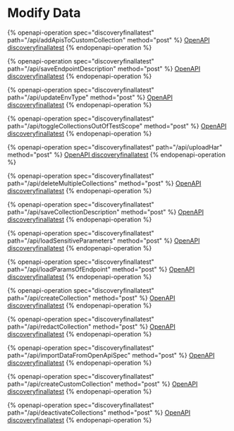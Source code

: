 # Modify Data

{% openapi-operation spec="discoveryfinallatest" path="/api/addApisToCustomCollection" method="post" %}
[OpenAPI discoveryfinallatest](https://gitbook-x-prod-openapi.4401d86825a13bf607936cc3a9f3897a.r2.cloudflarestorage.com/raw/cdb9de608c24b16eb079373197e6abd65e876ed802ebf1b8ab3515048c11fb94.json?X-Amz-Algorithm=AWS4-HMAC-SHA256&X-Amz-Content-Sha256=UNSIGNED-PAYLOAD&X-Amz-Credential=dce48141f43c0191a2ad043a6888781c%2F20250906%2Fauto%2Fs3%2Faws4_request&X-Amz-Date=20250906T045555Z&X-Amz-Expires=172800&X-Amz-Signature=b4a357f225d7cbd1511c94d501146000637277f854f382a48f39c1518eaaf7d0&X-Amz-SignedHeaders=host&x-amz-checksum-mode=ENABLED&x-id=GetObject)
{% endopenapi-operation %}

{% openapi-operation spec="discoveryfinallatest" path="/api/saveEndpointDescription" method="post" %}
[OpenAPI discoveryfinallatest](https://gitbook-x-prod-openapi.4401d86825a13bf607936cc3a9f3897a.r2.cloudflarestorage.com/raw/cdb9de608c24b16eb079373197e6abd65e876ed802ebf1b8ab3515048c11fb94.json?X-Amz-Algorithm=AWS4-HMAC-SHA256&X-Amz-Content-Sha256=UNSIGNED-PAYLOAD&X-Amz-Credential=dce48141f43c0191a2ad043a6888781c%2F20250906%2Fauto%2Fs3%2Faws4_request&X-Amz-Date=20250906T045555Z&X-Amz-Expires=172800&X-Amz-Signature=b4a357f225d7cbd1511c94d501146000637277f854f382a48f39c1518eaaf7d0&X-Amz-SignedHeaders=host&x-amz-checksum-mode=ENABLED&x-id=GetObject)
{% endopenapi-operation %}

{% openapi-operation spec="discoveryfinallatest" path="/api/updateEnvType" method="post" %}
[OpenAPI discoveryfinallatest](https://gitbook-x-prod-openapi.4401d86825a13bf607936cc3a9f3897a.r2.cloudflarestorage.com/raw/cdb9de608c24b16eb079373197e6abd65e876ed802ebf1b8ab3515048c11fb94.json?X-Amz-Algorithm=AWS4-HMAC-SHA256&X-Amz-Content-Sha256=UNSIGNED-PAYLOAD&X-Amz-Credential=dce48141f43c0191a2ad043a6888781c%2F20250906%2Fauto%2Fs3%2Faws4_request&X-Amz-Date=20250906T045555Z&X-Amz-Expires=172800&X-Amz-Signature=b4a357f225d7cbd1511c94d501146000637277f854f382a48f39c1518eaaf7d0&X-Amz-SignedHeaders=host&x-amz-checksum-mode=ENABLED&x-id=GetObject)
{% endopenapi-operation %}

{% openapi-operation spec="discoveryfinallatest" path="/api/toggleCollectionsOutOfTestScope" method="post" %}
[OpenAPI discoveryfinallatest](https://gitbook-x-prod-openapi.4401d86825a13bf607936cc3a9f3897a.r2.cloudflarestorage.com/raw/cdb9de608c24b16eb079373197e6abd65e876ed802ebf1b8ab3515048c11fb94.json?X-Amz-Algorithm=AWS4-HMAC-SHA256&X-Amz-Content-Sha256=UNSIGNED-PAYLOAD&X-Amz-Credential=dce48141f43c0191a2ad043a6888781c%2F20250906%2Fauto%2Fs3%2Faws4_request&X-Amz-Date=20250906T045555Z&X-Amz-Expires=172800&X-Amz-Signature=b4a357f225d7cbd1511c94d501146000637277f854f382a48f39c1518eaaf7d0&X-Amz-SignedHeaders=host&x-amz-checksum-mode=ENABLED&x-id=GetObject)
{% endopenapi-operation %}

{% openapi-operation spec="discoveryfinallatest" path="/api/uploadHar" method="post" %}
[OpenAPI discoveryfinallatest](https://gitbook-x-prod-openapi.4401d86825a13bf607936cc3a9f3897a.r2.cloudflarestorage.com/raw/cdb9de608c24b16eb079373197e6abd65e876ed802ebf1b8ab3515048c11fb94.json?X-Amz-Algorithm=AWS4-HMAC-SHA256&X-Amz-Content-Sha256=UNSIGNED-PAYLOAD&X-Amz-Credential=dce48141f43c0191a2ad043a6888781c%2F20250906%2Fauto%2Fs3%2Faws4_request&X-Amz-Date=20250906T045555Z&X-Amz-Expires=172800&X-Amz-Signature=b4a357f225d7cbd1511c94d501146000637277f854f382a48f39c1518eaaf7d0&X-Amz-SignedHeaders=host&x-amz-checksum-mode=ENABLED&x-id=GetObject)
{% endopenapi-operation %}

{% openapi-operation spec="discoveryfinallatest" path="/api/deleteMultipleCollections" method="post" %}
[OpenAPI discoveryfinallatest](https://gitbook-x-prod-openapi.4401d86825a13bf607936cc3a9f3897a.r2.cloudflarestorage.com/raw/cdb9de608c24b16eb079373197e6abd65e876ed802ebf1b8ab3515048c11fb94.json?X-Amz-Algorithm=AWS4-HMAC-SHA256&X-Amz-Content-Sha256=UNSIGNED-PAYLOAD&X-Amz-Credential=dce48141f43c0191a2ad043a6888781c%2F20250906%2Fauto%2Fs3%2Faws4_request&X-Amz-Date=20250906T045555Z&X-Amz-Expires=172800&X-Amz-Signature=b4a357f225d7cbd1511c94d501146000637277f854f382a48f39c1518eaaf7d0&X-Amz-SignedHeaders=host&x-amz-checksum-mode=ENABLED&x-id=GetObject)
{% endopenapi-operation %}

{% openapi-operation spec="discoveryfinallatest" path="/api/saveCollectionDescription" method="post" %}
[OpenAPI discoveryfinallatest](https://gitbook-x-prod-openapi.4401d86825a13bf607936cc3a9f3897a.r2.cloudflarestorage.com/raw/cdb9de608c24b16eb079373197e6abd65e876ed802ebf1b8ab3515048c11fb94.json?X-Amz-Algorithm=AWS4-HMAC-SHA256&X-Amz-Content-Sha256=UNSIGNED-PAYLOAD&X-Amz-Credential=dce48141f43c0191a2ad043a6888781c%2F20250906%2Fauto%2Fs3%2Faws4_request&X-Amz-Date=20250906T045555Z&X-Amz-Expires=172800&X-Amz-Signature=b4a357f225d7cbd1511c94d501146000637277f854f382a48f39c1518eaaf7d0&X-Amz-SignedHeaders=host&x-amz-checksum-mode=ENABLED&x-id=GetObject)
{% endopenapi-operation %}

{% openapi-operation spec="discoveryfinallatest" path="/api/loadSensitiveParameters" method="post" %}
[OpenAPI discoveryfinallatest](https://gitbook-x-prod-openapi.4401d86825a13bf607936cc3a9f3897a.r2.cloudflarestorage.com/raw/cdb9de608c24b16eb079373197e6abd65e876ed802ebf1b8ab3515048c11fb94.json?X-Amz-Algorithm=AWS4-HMAC-SHA256&X-Amz-Content-Sha256=UNSIGNED-PAYLOAD&X-Amz-Credential=dce48141f43c0191a2ad043a6888781c%2F20250906%2Fauto%2Fs3%2Faws4_request&X-Amz-Date=20250906T045555Z&X-Amz-Expires=172800&X-Amz-Signature=b4a357f225d7cbd1511c94d501146000637277f854f382a48f39c1518eaaf7d0&X-Amz-SignedHeaders=host&x-amz-checksum-mode=ENABLED&x-id=GetObject)
{% endopenapi-operation %}

{% openapi-operation spec="discoveryfinallatest" path="/api/loadParamsOfEndpoint" method="post" %}
[OpenAPI discoveryfinallatest](https://gitbook-x-prod-openapi.4401d86825a13bf607936cc3a9f3897a.r2.cloudflarestorage.com/raw/cdb9de608c24b16eb079373197e6abd65e876ed802ebf1b8ab3515048c11fb94.json?X-Amz-Algorithm=AWS4-HMAC-SHA256&X-Amz-Content-Sha256=UNSIGNED-PAYLOAD&X-Amz-Credential=dce48141f43c0191a2ad043a6888781c%2F20250906%2Fauto%2Fs3%2Faws4_request&X-Amz-Date=20250906T045555Z&X-Amz-Expires=172800&X-Amz-Signature=b4a357f225d7cbd1511c94d501146000637277f854f382a48f39c1518eaaf7d0&X-Amz-SignedHeaders=host&x-amz-checksum-mode=ENABLED&x-id=GetObject)
{% endopenapi-operation %}

{% openapi-operation spec="discoveryfinallatest" path="/api/createCollection" method="post" %}
[OpenAPI discoveryfinallatest](https://gitbook-x-prod-openapi.4401d86825a13bf607936cc3a9f3897a.r2.cloudflarestorage.com/raw/cdb9de608c24b16eb079373197e6abd65e876ed802ebf1b8ab3515048c11fb94.json?X-Amz-Algorithm=AWS4-HMAC-SHA256&X-Amz-Content-Sha256=UNSIGNED-PAYLOAD&X-Amz-Credential=dce48141f43c0191a2ad043a6888781c%2F20250906%2Fauto%2Fs3%2Faws4_request&X-Amz-Date=20250906T045555Z&X-Amz-Expires=172800&X-Amz-Signature=b4a357f225d7cbd1511c94d501146000637277f854f382a48f39c1518eaaf7d0&X-Amz-SignedHeaders=host&x-amz-checksum-mode=ENABLED&x-id=GetObject)
{% endopenapi-operation %}

{% openapi-operation spec="discoveryfinallatest" path="/api/redactCollection" method="post" %}
[OpenAPI discoveryfinallatest](https://gitbook-x-prod-openapi.4401d86825a13bf607936cc3a9f3897a.r2.cloudflarestorage.com/raw/cdb9de608c24b16eb079373197e6abd65e876ed802ebf1b8ab3515048c11fb94.json?X-Amz-Algorithm=AWS4-HMAC-SHA256&X-Amz-Content-Sha256=UNSIGNED-PAYLOAD&X-Amz-Credential=dce48141f43c0191a2ad043a6888781c%2F20250906%2Fauto%2Fs3%2Faws4_request&X-Amz-Date=20250906T045555Z&X-Amz-Expires=172800&X-Amz-Signature=b4a357f225d7cbd1511c94d501146000637277f854f382a48f39c1518eaaf7d0&X-Amz-SignedHeaders=host&x-amz-checksum-mode=ENABLED&x-id=GetObject)
{% endopenapi-operation %}

{% openapi-operation spec="discoveryfinallatest" path="/api/importDataFromOpenApiSpec" method="post" %}
[OpenAPI discoveryfinallatest](https://gitbook-x-prod-openapi.4401d86825a13bf607936cc3a9f3897a.r2.cloudflarestorage.com/raw/cdb9de608c24b16eb079373197e6abd65e876ed802ebf1b8ab3515048c11fb94.json?X-Amz-Algorithm=AWS4-HMAC-SHA256&X-Amz-Content-Sha256=UNSIGNED-PAYLOAD&X-Amz-Credential=dce48141f43c0191a2ad043a6888781c%2F20250906%2Fauto%2Fs3%2Faws4_request&X-Amz-Date=20250906T045555Z&X-Amz-Expires=172800&X-Amz-Signature=b4a357f225d7cbd1511c94d501146000637277f854f382a48f39c1518eaaf7d0&X-Amz-SignedHeaders=host&x-amz-checksum-mode=ENABLED&x-id=GetObject)
{% endopenapi-operation %}

{% openapi-operation spec="discoveryfinallatest" path="/api/createCustomCollection" method="post" %}
[OpenAPI discoveryfinallatest](https://gitbook-x-prod-openapi.4401d86825a13bf607936cc3a9f3897a.r2.cloudflarestorage.com/raw/cdb9de608c24b16eb079373197e6abd65e876ed802ebf1b8ab3515048c11fb94.json?X-Amz-Algorithm=AWS4-HMAC-SHA256&X-Amz-Content-Sha256=UNSIGNED-PAYLOAD&X-Amz-Credential=dce48141f43c0191a2ad043a6888781c%2F20250906%2Fauto%2Fs3%2Faws4_request&X-Amz-Date=20250906T045555Z&X-Amz-Expires=172800&X-Amz-Signature=b4a357f225d7cbd1511c94d501146000637277f854f382a48f39c1518eaaf7d0&X-Amz-SignedHeaders=host&x-amz-checksum-mode=ENABLED&x-id=GetObject)
{% endopenapi-operation %}

{% openapi-operation spec="discoveryfinallatest" path="/api/deactivateCollections" method="post" %}
[OpenAPI discoveryfinallatest](https://gitbook-x-prod-openapi.4401d86825a13bf607936cc3a9f3897a.r2.cloudflarestorage.com/raw/cdb9de608c24b16eb079373197e6abd65e876ed802ebf1b8ab3515048c11fb94.json?X-Amz-Algorithm=AWS4-HMAC-SHA256&X-Amz-Content-Sha256=UNSIGNED-PAYLOAD&X-Amz-Credential=dce48141f43c0191a2ad043a6888781c%2F20250906%2Fauto%2Fs3%2Faws4_request&X-Amz-Date=20250906T045555Z&X-Amz-Expires=172800&X-Amz-Signature=b4a357f225d7cbd1511c94d501146000637277f854f382a48f39c1518eaaf7d0&X-Amz-SignedHeaders=host&x-amz-checksum-mode=ENABLED&x-id=GetObject)
{% endopenapi-operation %}
